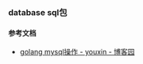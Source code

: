 ### database sql包



#### 参考文档

- [golang mysql操作 - youxin - 博客园](https://www.cnblogs.com/youxin/p/16028622.html)


